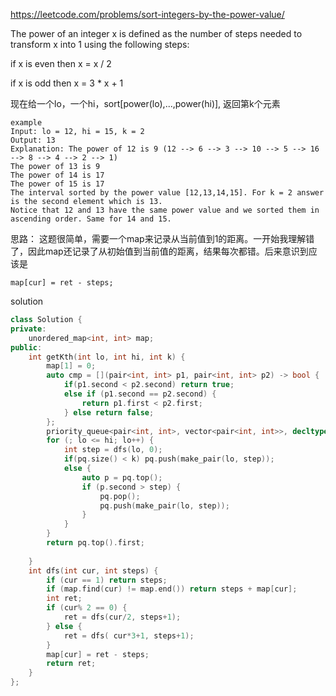https://leetcode.com/problems/sort-integers-by-the-power-value/

The power of an integer x is defined as the number of steps needed to transform x into 1 using the following steps:

if x is even then x = x / 2

if x is odd then x = 3 * x + 1

现在给一个lo，一个hi，sort[power(lo),...,power(hi)], 返回第k个元素

```
example
Input: lo = 12, hi = 15, k = 2
Output: 13
Explanation: The power of 12 is 9 (12 --> 6 --> 3 --> 10 --> 5 --> 16 --> 8 --> 4 --> 2 --> 1)
The power of 13 is 9
The power of 14 is 17
The power of 15 is 17
The interval sorted by the power value [12,13,14,15]. For k = 2 answer is the second element which is 13.
Notice that 12 and 13 have the same power value and we sorted them in ascending order. Same for 14 and 15.
```

思路：
这题很简单，需要一个map来记录从当前值到1的距离。一开始我理解错了，因此map还记录了从初始值到当前值的距离，结果每次都错。后来意识到应该是
```
map[cur] = ret - steps;
```

solution
```cpp
class Solution {
private:
    unordered_map<int, int> map;
public:
    int getKth(int lo, int hi, int k) {
        map[1] = 0;
        auto cmp = [](pair<int, int> p1, pair<int, int> p2) -> bool {
            if(p1.second < p2.second) return true;
            else if (p1.second == p2.second) {
                return p1.first < p2.first;
            } else return false;
        };
        priority_queue<pair<int, int>, vector<pair<int, int>>, decltype(cmp)> pq(cmp);
        for (; lo <= hi; lo++) {
            int step = dfs(lo, 0);
            if(pq.size() < k) pq.push(make_pair(lo, step));
            else {
                auto p = pq.top();
                if (p.second > step) {
                    pq.pop();
                    pq.push(make_pair(lo, step));
                }
            }
        }
        return pq.top().first;
    
    }
    int dfs(int cur, int steps) {
        if (cur == 1) return steps;
        if (map.find(cur) != map.end()) return steps + map[cur];
        int ret;
        if (cur% 2 == 0) {
            ret = dfs(cur/2, steps+1);
        } else {
            ret = dfs( cur*3+1, steps+1);
        }
        map[cur] = ret - steps;
        return ret;
    }
};
```